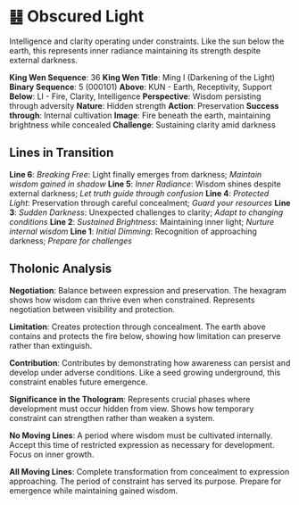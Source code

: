 # ䷣ Obscured Light

Intelligence and clarity operating under constraints. Like the sun below the earth, this represents inner radiance maintaining its strength despite external darkness.


**King Wen Sequence**: 36
**King Wen Title**: Ming I (Darkening of the Light)
**Binary Sequence**: 5 (000101)
**Above**: KUN - Earth, Receptivity, Support
**Below**: LI - Fire, Clarity, Intelligence
**Perspective**: Wisdom persisting through adversity
**Nature**: Hidden strength
**Action**: Preservation
**Success through**: Internal cultivation
**Image**: Fire beneath the earth, maintaining brightness while concealed
**Challenge**: Sustaining clarity amid darkness

## Lines in Transition
**Line 6**: *Breaking Free*: Light finally emerges from darkness; *Maintain wisdom gained in shadow*
**Line 5**: *Inner Radiance*: Wisdom shines despite external darkness; *Let truth guide through confusion*
**Line 4**: *Protected Light*: Preservation through careful concealment; *Guard your resources*
**Line 3**: *Sudden Darkness*: Unexpected challenges to clarity; *Adapt to changing conditions*
**Line 2**: *Sustained Brightness*: Maintaining inner light; *Nurture internal wisdom*
**Line 1**: *Initial Dimming*: Recognition of approaching darkness; *Prepare for challenges*

## Tholonic Analysis
**Negotiation**: Balance between expression and preservation. The hexagram shows how wisdom can thrive even when constrained. Represents negotiation between visibility and protection.

**Limitation**: Creates protection through concealment. The earth above contains and protects the fire below, showing how limitation can preserve rather than extinguish.

**Contribution**: Contributes by demonstrating how awareness can persist and develop under adverse conditions. Like a seed growing underground, this constraint enables future emergence.

**Significance in the Thologram**: Represents crucial phases where development must occur hidden from view. Shows how temporary constraint can strengthen rather than weaken a system.

**No Moving Lines**: A period where wisdom must be cultivated internally. Accept this time of restricted expression as necessary for development. Focus on inner growth.

**All Moving Lines**: Complete transformation from concealment to expression approaching. The period of constraint has served its purpose. Prepare for emergence while maintaining gained wisdom.
